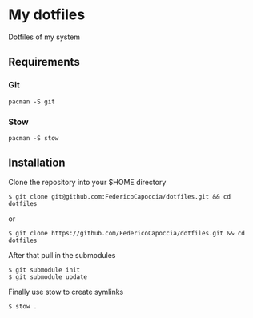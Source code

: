 # My dotfiles
Dotfiles of my system

## Requirements

### Git

```
pacman -S git
```

### Stow

```
pacman -S stow
```

## Installation

Clone the repository into your $HOME directory

```
$ git clone git@github.com:FedericoCapoccia/dotfiles.git && cd dotfiles
```
or
```
$ git clone https://github.com/FedericoCapoccia/dotfiles.git && cd dotfiles
```

After that pull in the submodules

```
$ git submodule init
$ git submodule update
```

Finally use stow to create symlinks

```
$ stow .
```
